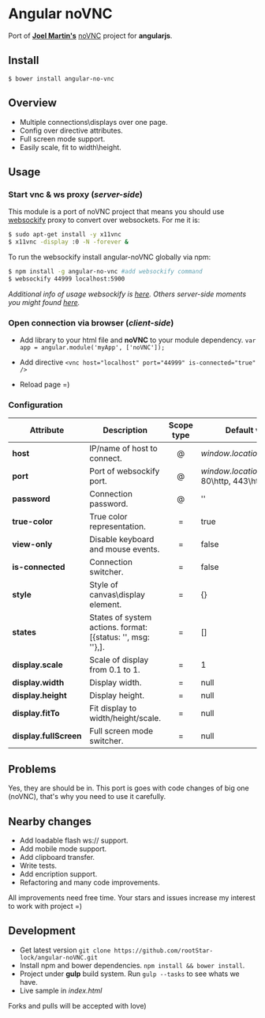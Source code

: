 # Angular noVNC

Port of __[Joel Martin's](https://github.com/kanaka)__ [noVNC](https://github.com/kanaka/noVNC) project for __angularjs__.

## Install

`$ bower install angular-no-vnc`

## Overview

* Multiple connections\displays over one page.
* Config over directive attributes.
* Full screen mode support.
* Easily scale, fit to width\height.

## Usage


### Start vnc & ws proxy (_server-side_)

This module is a port of noVNC project that means you should use [websockify](https://github.com/kanaka/websockify) proxy to convert over websockets.
For me it is:

```bash
$ sudo apt-get install -y x11vnc
$ x11vnc -display :0 -N -forever &
```

To run the websockify install angular-noVNC globally via npm:

```bash
$ npm install -g angular-no-vnc #add websockify command
$ websockify 44999 localhost:5900
```

_Additional info of usage websockify is [here](https://github.com/kanaka/websockify/wiki).
Others server-side moments you might found [here](https://github.com/kanaka/noVNC/wiki)._

### Open connection via browser (_client-side_)

* Add library to your html file and __noVNC__ to your module dependency. `var app = angular.module('myApp', ['noVNC']);`

* Add directive `<vnc host="localhost" port="44999" is-connected="true" />`

* Reload page =)

### Configuration

| Attribute              | Description                                                   | Scope type | Default value                                |
|------------------------|---------------------------------------------------------------|:----------:|----------------------------------------------|
| __host__               | IP/name of host to connect.                                   | @          | _window.location.hostname_                   |
| __port__               | Port of websockify port.                                      | @          | _window.location.port_ or 80\http, 443\https |
| __password__           | Connection password.                                          | @          | ''                                           |
| __true-color__         | True color representation.                                    | =          | true                                         |
| __view-only__          | Disable keyboard and mouse events.                            | =          | false                                        |
| __is-connected__       | Connection switcher.                                          | =          | false                                        |
| __style__              | Style of canvas\display element.                              | =          | {}                                           |
| __states__             | States of system actions. format: [{status: '', msg: ''},].   | =          | []                                           |
| __display.scale__      | Scale of display from 0.1 to 1.                               | =          | 1                                            |
| __display.width__      | Display width.                                                | =          | null                                         |
| __display.height__     | Display height.                                               | =          | null                                         |
| __display.fitTo__      | Fit display to width/height/scale.                            | =          | null                                         |
| __display.fullScreen__ | Full screen mode switcher.                                    | =          | null                                         |


## Problems

Yes, they are should be in. This port is goes with code changes of big one (noVNC), that's why you need to use it carefully.

## Nearby changes

* Add loadable flash ws:// support.
* Add mobile mode support.
* Add clipboard transfer.
* Write tests.
* Add encription support.
* Refactoring and many code improvements.

All improvements need free time. Your stars and issues increase my interest to work with project =)

## Development

* Get latest version `git clone https://github.com/rootStar-lock/angular-noVNC.git`
* Install npm and bower dependencies. `npm install && bower install`.
* Project under __gulp__ build system. Run `gulp --tasks` to see whats we have.
* Live sample in _index.html_

Forks and pulls will be accepted with love)

